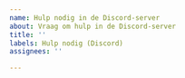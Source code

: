 ```yaml
---
name: Hulp nodig in de Discord-server
about: Vraag om hulp in de Discord-server
title: ''
labels: Hulp nodig (Discord)
assignees: ''

---
```



